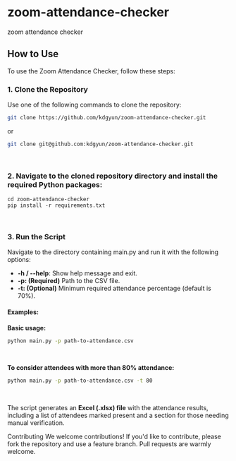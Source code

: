 # zoom-attendance-checker
zoom attendance checker



## How to Use
To use the Zoom Attendance Checker, follow these steps:

### 1. Clone the Repository

Use one of the following commands to clone the repository:

```sh
git clone https://github.com/kdgyun/zoom-attendance-checker.git
```
or

```sh
git clone git@github.com:kdgyun/zoom-attendance-checker.git
```

<br>

### 2. Navigate to the cloned repository directory and install the required Python packages:

```sg
cd zoom-attendance-checker
pip install -r requirements.txt
```

<br>

### 3. Run the Script

Navigate to the directory containing main.py and run it with the following options:

- **-h / --help**: Show help message and exit.
- **-p: (Required)** Path to the CSV file.
- **-t: (Optional)** Minimum required attendance percentage (default is 70%).


#### Examples:
**Basic usage:**
```sh
python main.py -p path-to-attendance.csv
```
</br>

**To consider attendees with more than 80% attendance:**
```sh
python main.py -p path-to-attendance.csv -t 80
```

<br>

The script generates an **Excel (.xlsx) file** with the attendance results, including a list of attendees marked present and a section for those needing manual verification.

Contributing
We welcome contributions! If you'd like to contribute, please fork the repository and use a feature branch. Pull requests are warmly welcome.
